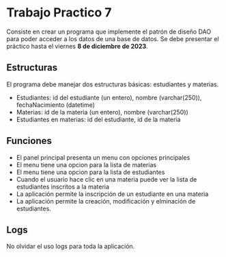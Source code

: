 # Trabajo Practico 7

Consiste en crear un programa que implemente el patrón de diseño
DAO para poder acceder a los datos de una base de datos.
Se debe presentar el práctico hasta el viernes **8 de diciembre de 2023**.

## Estructuras

El programa debe manejar dos estructuras básicas: estudiantes y materias.

* Estudiantes: id del estudiante (un entero), nombre (varchar(250)), fechaNacimiento (datetime)
* Materias: id de la materia (un entero),  nombre (varchar(250))
* Estudiantes en materias: id del estudiante, id de la materia

## Funciones

* El panel principal presenta un menu con opciones principales
* El menu tiene una opcion para la lista de materias
* El menu tiene una opcion para la lista de estudiantes
* Cuando el usuario hace clic en una materia puede ver la lista de estudiantes inscritos a la materia
* La aplicación permite la inscripción de un estudiante en una materia
* La aplicación permite la creación, modificación y elminación de estudiantes.

## Logs

No olvidar el uso logs para toda la aplicación.
